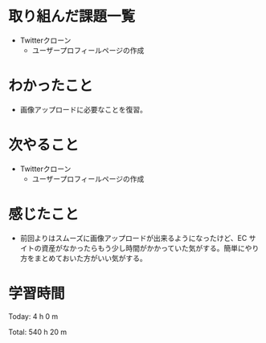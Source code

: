 # 取り組んだ課題一覧
- Twitterクローン
  - ユーザープロフィールページの作成

# わかったこと
- 画像アップロードに必要なことを復習。

# 次やること
- Twitterクローン
  - ユーザープロフィールページの作成

# 感じたこと
- 前回よりはスムーズに画像アップロードが出来るようになったけど、EC サイトの資産がなかったらもう少し時間がかかっていた気がする。簡単にやり方をまとめておいた方がいい気がする。

# 学習時間
Today: 4 h 0 m

Total: 540 h 20 m
